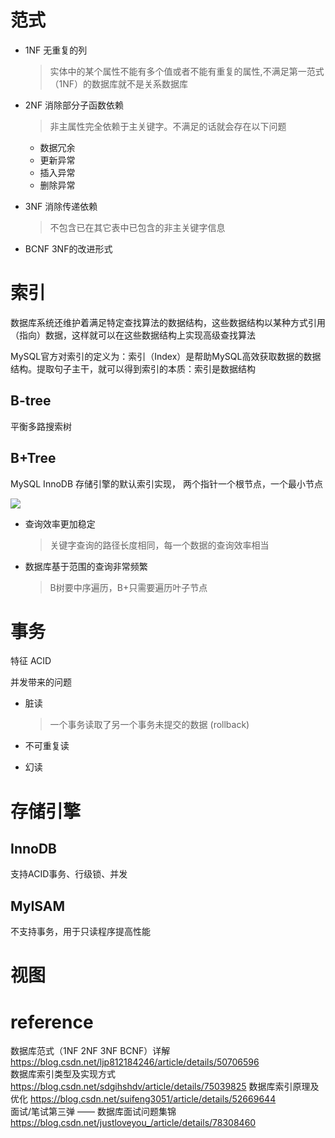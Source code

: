 # 范式
- 1NF 无重复的列
  > 实体中的某个属性不能有多个值或者不能有重复的属性,不满足第一范式（1NF）的数据库就不是关系数据库
- 2NF 消除部分子函数依赖
  > 非主属性完全依赖于主关键字。不满足的话就会存在以下问题
  - 数据冗余
  - 更新异常
  - 插入异常
  - 删除异常
- 3NF 消除传递依赖
  > 不包含已在其它表中已包含的非主关键字信息

- BCNF 3NF的改进形式

# 索引
数据库系统还维护着满足特定查找算法的数据结构，这些数据结构以某种方式引用（指向）数据，这样就可以在这些数据结构上实现高级查找算法

MySQL官方对索引的定义为：索引（Index）是帮助MySQL高效获取数据的数据结构。提取句子主干，就可以得到索引的本质：索引是数据结构
## B-tree
平衡多路搜索树

## B+Tree
MySQL InnoDB 存储引擎的默认索引实现， 两个指针一个根节点，一个最小节点

![](http://static.zybuluo.com/Rico123/ynugdx0avoy5blfq6gkb0tv2/3%E9%98%B6B+%E6%A0%91.jpg)

- 查询效率更加稳定
  > 关键字查询的路径长度相同，每一个数据的查询效率相当
- 数据库基于范围的查询非常频繁
  > B树要中序遍历，B+只需要遍历叶子节点

# 事务
特征 ACID

并发带来的问题
- 脏读
  > 一个事务读取了另一个事务未提交的数据 (rollback)
- 不可重复读
  > 
- 幻读

# 存储引擎
## InnoDB
支持ACID事务、行级锁、并发

## MyISAM
不支持事务，用于只读程序提高性能

# 视图

# reference
数据库范式（1NF 2NF 3NF BCNF）详解  
<https://blog.csdn.net/ljp812184246/article/details/50706596>  
数据库索引类型及实现方式  
<https://blog.csdn.net/sdgihshdv/article/details/75039825>
数据库索引原理及优化
<https://blog.csdn.net/suifeng3051/article/details/52669644>  
面试/笔试第三弹 —— 数据库面试问题集锦  
<https://blog.csdn.net/justloveyou_/article/details/78308460>  
